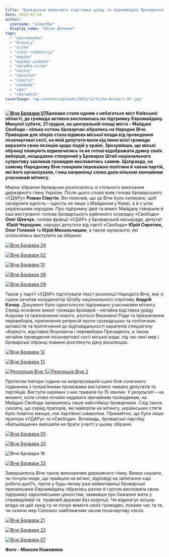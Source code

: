 ```yaml
---
title: "Броварчани вимагають відставки уряду та перевиборів Президента і парламенту"
date: 2013-12-24
author: 
  username: "aleechka"
  display_name: "Аліна Дяченко"
tags: 
  - "yevromaydan"
  - "brovary"
  - "viche"
  - "vibir-redaktsiyi"
  - "maydan"
  - "maydan-svobodi"
  - "narodne-viche"
  - "novini"
  - "shevchuk"
  - "simutin"
  - "svoboda"
  - "udar"
  - "cherednik"
coverImage: "wp-content/uploads/2013/12/Viche-Brovari-07.jpg"
---
```


**[![Віче Бровари 07](https://mpz.brovary.org/wp-content/uploads/2013/12/Viche-Brovari-07.jpg)](https://mpz.brovary.org/wp-content/uploads/2013/12/Viche-Brovari-07.jpg)Бровари стали одним з небагатьох міст Київської області, де громада активно висловилась на підтримку Євромайдану. Минулої суботи, 21 грудня, на центральній площі міста – Майдані Свободи – кілька сотень броварчан зібрались на Народне Віче. Приводом для зборів стала відмова міської влади від проведення позачергової сесії, на якій депутати мали від імені всієї громади виразити свою позицію щодо подій у країні. Зрозумівши, що міські обранці планують відмовчатись та не готові відображати думку своїх виборців, нещодавно створений у Броварах Штаб національного супротиву закликав громадян висловитись самим. Щоправда, на самому Народному Віче говорили переважно політики й члени партій, які його організували, і лиш наприкінці слово дали кільком звичайним учасникам мітингу.**

Мирне зібрання броварчан розпочалось зі спільного виконання державного гімну України. Після цього слово взяв голова броварського «УДАРу» **Роман Сімутін**. Він пояснив, що це Віче було скликане, щоб засвідчити єдність – єдність не лише з Майданом у Києві, а й з усім українським народом. Про підтримку ідей та вимог Майдану говорили й інші виступаючі: голова броварського районного осередку «Свободи» **Олег Шевчук**, голова фракції «УДАР» у Броварській міськради, депутат  **Юрій Чередник**, народні депутати від партії «Свобода» **Юрій Сиротюк, Олег Гелевей** та **Юрій Михальчишин**, а також музиканти, які зголосились виступити на зібранні.

[![Віче Бровари 24](https://mpz.brovary.org/wp-content/uploads/2013/12/Viche-Brovari-24.jpg)](https://mpz.brovary.org/wp-content/uploads/2013/12/Viche-Brovari-24.jpg)

[![Віче Бровари 02](https://mpz.brovary.org/wp-content/uploads/2013/12/Viche-Brovari-02.jpg)](https://mpz.brovary.org/wp-content/uploads/2013/12/Viche-Brovari-02.jpg)

[![Віче Бровари 10](https://mpz.brovary.org/wp-content/uploads/2013/12/Viche-Brovari-10.jpg)](https://mpz.brovary.org/wp-content/uploads/2013/12/Viche-Brovari-10.jpg)

[![Віче Бровари 06](https://mpz.brovary.org/wp-content/uploads/2013/12/Viche-Brovari-06.jpg)](https://mpz.brovary.org/wp-content/uploads/2013/12/Viche-Brovari-06.jpg)

[![Віче Бровари 09](https://mpz.brovary.org/wp-content/uploads/2013/12/Viche-Brovari-09.jpg)](https://mpz.brovary.org/wp-content/uploads/2013/12/Viche-Brovari-09.jpg)

Також у партії «УДАР» підготували текст резолюції Народого Віче, яке зі сцени зачитав координатор Штабу національного спротиву **Андрій Качор.** Документ було одноголосно підтримано учасниками мітингу. Серед основних вимог громади Броварів – негайна відставка уряду Азарова та призначення нового, розпуск Верховної Ради та призначення перевиборів, припинення репресій проти громадських та політичних активістів та притягнення до відповідальності карателів спецзагону «Беркут», відставка Януковича і перевибори Президента, а також негайне проведення позачергової сесії міської ради, під час якої мер і броварські обранці повинні розглянути дану резолюцію.

[![Віче Бровари 12](https://mpz.brovary.org/wp-content/uploads/2013/12/Viche-Brovari-12.jpg)](https://mpz.brovary.org/wp-content/uploads/2013/12/Viche-Brovari-12.jpg)

[![Віче Бровари 13](https://mpz.brovary.org/wp-content/uploads/2013/12/Viche-Brovari-13.jpg)](https://mpz.brovary.org/wp-content/uploads/2013/12/Viche-Brovari-13.jpg)

[![Резолюція Віче 1](https://mpz.brovary.org/wp-content/uploads/2013/12/Rezolyutsiya-Viche-1.jpg)](https://mpz.brovary.org/wp-content/uploads/2013/12/Rezolyutsiya-Viche-1.jpg)[![Резолюція Віче 2](https://mpz.brovary.org/wp-content/uploads/2013/12/Rezolyutsiya-Viche-2.jpg)](https://mpz.brovary.org/wp-content/uploads/2013/12/Rezolyutsiya-Viche-2.jpg)

Протягом півтори години на імпровізованій сцені біля сонячного годинника з полум’яними промовами виступило чимало депутатів та партійців. Виступи окремих з них тривали по 15 хвилин. У результаті – на момент, коли слово почали надавати звичайним громадянам, на Майдані Свободи залишились лише найстійкіші броварчани. Слід також сказати, що серед прапорів, які майоріли на мітингу, українських стягів було помітно менше, ніж партійної символіки. Прикметно, що були лише прапори «УДАРу» та «Свободи». Вочевидь, броварські партійці «Батьківщини» вирішили не брати участі у цьому зібранні.

[![Віче Бровари 05](https://mpz.brovary.org/wp-content/uploads/2013/12/Viche-Brovari-05.jpg)](https://mpz.brovary.org/wp-content/uploads/2013/12/Viche-Brovari-05.jpg)

[![Віче Бровари 20](https://mpz.brovary.org/wp-content/uploads/2013/12/Viche-Brovari-20.jpg)](https://mpz.brovary.org/wp-content/uploads/2013/12/Viche-Brovari-20.jpg)

![Віче Бровари 16](https://mpz.brovary.org/wp-content/uploads/2013/12/Viche-Brovari-16.jpg)

[![Віче Бровари 23](https://mpz.brovary.org/wp-content/uploads/2013/12/Viche-Brovari-23.jpg)](https://mpz.brovary.org/wp-content/uploads/2013/12/Viche-Brovari-23.jpg)

Завершилось Віче також виконанням державного гімну. Важко сказати, чи почули люди, що прийшли на мітинг, відповіді на запитання «що робити далі?», проте у будь-якому разі найактивніші броварські прихильники Євромайдану зібрались разом й гуртом висловили свою підтримку європейським цінностям, заявивши про бажання жити у справедливій та  правовій державі без корупції. Чи відреагує міська влада на цей захід та чи почує вимоги своїх громадян, покаже час та те, чи скличе мер Сапожко найближчим часом позачергову сесію.

[![Віче Бровари 21](https://mpz.brovary.org/wp-content/uploads/2013/12/Viche-Brovari-21.jpg)](https://mpz.brovary.org/wp-content/uploads/2013/12/Viche-Brovari-21.jpg)

[![Віче Бровари 22](https://mpz.brovary.org/wp-content/uploads/2013/12/Viche-Brovari-22.jpg)](https://mpz.brovary.org/wp-content/uploads/2013/12/Viche-Brovari-22.jpg)

[![Віче Бровари 07](https://mpz.brovary.org/wp-content/uploads/2013/12/Viche-Brovari-07.jpg)](https://mpz.brovary.org/wp-content/uploads/2013/12/Viche-Brovari-07.jpg)

**Фото - Миколи Кожемяки**
